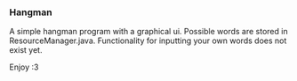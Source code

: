 ### Hangman

A simple hangman program with a graphical ui. Possible words are stored in ResourceManager.java. Functionality for inputting your own words does not exist yet.

Enjoy :3